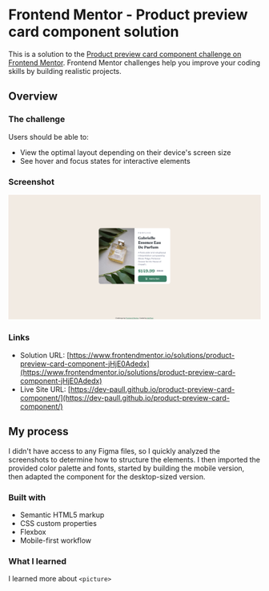 # Frontend Mentor - Product preview card component solution

This is a solution to the [Product preview card component challenge on Frontend Mentor](https://www.frontendmentor.io/challenges/product-preview-card-component-GO7UmttRfa). Frontend Mentor challenges help you improve your coding skills by building realistic projects. 

## Overview

### The challenge

Users should be able to:

- View the optimal layout depending on their device's screen size
- See hover and focus states for interactive elements

### Screenshot

![](./product-preview-card-component_mysolution-screenshot.png)


### Links

- Solution URL: [https://www.frontendmentor.io/solutions/product-preview-card-component-jHjE0Adedx](https://www.frontendmentor.io/solutions/product-preview-card-component-jHjE0Adedx)
- Live Site URL: [https://dev-paull.github.io/product-preview-card-component/](https://dev-paull.github.io/product-preview-card-component/)

## My process

I didn't have access to any Figma files, so I quickly analyzed the screenshots to determine how to structure the elements. I then imported the provided color palette and fonts, started by building the mobile version, then adapted the component for the desktop-sized version.

### Built with

- Semantic HTML5 markup
- CSS custom properties
- Flexbox
- Mobile-first workflow

### What I learned

I learned more about `<picture>`
